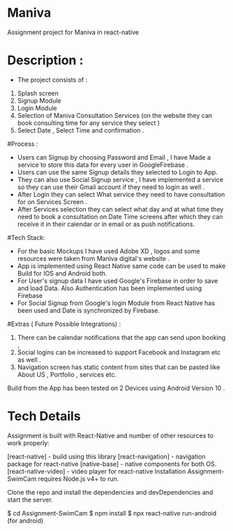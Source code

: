 # Maniva
Assignment project for Maniva in react-native


# Description :

- The project consists of :
 1. Splash screen 
 2. Signup Module 
 3. Login Module 
 4. Selection of Maniva Consultation Services  (on the website they can book consulting time for any service they select )   
 5. Select Date , Select Time  and confirmation .

#Process : 

- Users can Signup by choosing Password and Email ,  I have Made a service to store this data for every user in GoogleFirebase . 
- Users can use the same Signup details they selected to Login to App. 
- They can also use Social Signup service , I have implemented a  service so they can use their Gmail account if they need to login as well .
- After Login they can select  What service they need to  have consultation for on Services Screen .
- After Services selection they can select what day and at  what time they need to book a consultation on Date Time screens after which they can receive it in their calendar or in email or as push notifications.

#Tech Stack:
- For the basic Mockups I have used Adobe XD , logos and some resources were taken from Maniva digital's website .
- App is implemented using React Native  same code can be used to  make Build for IOS and Android both.
- For User's signup data I have used Google's Firebase in order to save and load Data. Also Authentication has been implemented using Firebase 
- For Social Signup  from Google's login Module from React  Native  has been used and Date is synchronized by Firebase.

#Extras ( Future Possible  Integrations)  : 

1. There can be calendar notifications that the app can send upon booking ,
2. Social logins can be increased to support Facebook and Instagram etc as well . 
3. Navigation screen has static content from sites that can be pasted like About  US , Portfolio , services etc.


Build from the App has been tested on 2 Devices  using Android Version 10 .


# Tech Details 
Assignment is built with React-Native and number of other resources to work properly:

[react-native] - build using this library
[react-navigation] - navigation package for react-native
[native-base] - native components for both OS.
[react-native-video] - video player for react-native
Installation
Assignment-SwimCam requires Node.js v4+ to run.


Clone the repo and install the dependencies and devDependencies and start the server.

$ cd Assignment-SwimCam
$ npm install 
$ npx react-native run-android (for android)
